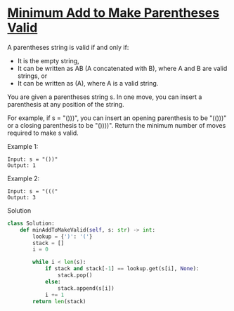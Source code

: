# [Minimum Add to Make Parentheses Valid](https://leetcode.com/problems/minimum-add-to-make-parentheses-valid/description/)

A parentheses string is valid if and only if:

- It is the empty string,
- It can be written as AB (A concatenated with B), where A and B are valid strings, or
- It can be written as (A), where A is a valid string.

You are given a parentheses string s. In one move, you can insert a parenthesis at any position of the string.

For example, if s = "()))", you can insert an opening parenthesis to be "(()))" or a closing parenthesis to be "())))".
Return the minimum number of moves required to make s valid.

Example 1:
```
Input: s = "())"
Output: 1
```
Example 2:
```
Input: s = "((("
Output: 3
```
Solution
```python
class Solution:
    def minAddToMakeValid(self, s: str) -> int:
        lookup = {')': '('}
        stack = []
        i = 0

        while i < len(s):
            if stack and stack[-1] == lookup.get(s[i], None):
                stack.pop()
            else:
                stack.append(s[i])
            i += 1
        return len(stack)
```